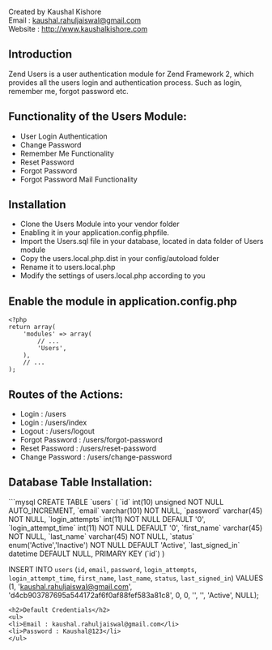 Created by Kaushal Kishore <br>
Email : kaushal.rahuljaiswal@gmail.com<br>
Website : http://www.kaushalkishore.com<br>

<h2>Introduction</h2>
Zend Users is a user authentication module for Zend Framework 2, which provides all the users login and authentication process. Such as login, remember me, forgot password etc.


<h2>Functionality of the Users Module:</h2>
<ul>
<li>User Login Authentication</li>
<li>Change Password</li>
<li>Remember Me Functionality</li>
<li>Reset Password</li>
<li>Forgot Password</li>
<li>Forgot Password Mail Functionality</li>
</ul>

<h2>Installation</h2>
<ul>
<li>Clone the Users Module into your vendor folder</li>
<li>Enabling it in your application.config.phpfile.</li>
<li>Import the Users.sql file in your database, located in data folder of Users module</li>
<li>Copy the users.local.php.dist in your config/autoload folder</li>
<li>Rename it to users.local.php</li>
<li>Modify the settings of users.local.php according to you</li>
</ul>

<h2>Enable the module in application.config.php</h2>

```
<?php
return array(
    'modules' => array(
        // ...
        'Users',
    ),
    // ...
);
```

<h2>Routes of the Actions:</h2>
<ul>
<li>Login : /users</li>
<li>Login : /users/index</li>
<li>Logout : /users/logout</li>
<li>Forgot Password : /users/forgot-password</li>
<li>Reset Password : /users/reset-password</li>
<li>Change Password : /users/change-password</li>
</ul>


<h2>Database Table Installation:</h2>
```mysql
CREATE TABLE `users` (
  `id` int(10) unsigned NOT NULL AUTO_INCREMENT,
  `email` varchar(101) NOT NULL,
  `password` varchar(45) NOT NULL,
  `login_attempts` int(11) NOT NULL DEFAULT '0',
  `login_attempt_time` int(11) NOT NULL DEFAULT '0',
  `first_name` varchar(45) NOT NULL,
  `last_name` varchar(45) NOT NULL,
  `status` enum('Active','Inactive') NOT NULL DEFAULT 'Active',
  `last_signed_in` datetime DEFAULT NULL,
  PRIMARY KEY (`id`)
) 

INSERT INTO `users` (`id`, `email`, `password`, `login_attempts`, `login_attempt_time`, `first_name`, `last_name`, `status`, `last_signed_in`) VALUES (1, 'kaushal.rahuljaiswal@gmail.com', 'd4cb903787695a544172af6f0af88fef583a81c8', 0, 0, '', '', 'Active', NULL);
```
<h2>Default Credentials</h2>
<ul>
<li>Email : kaushal.rahuljaiswal@gmail.com</li>
<li>Password : Kaushal@123</li>
</ul>
